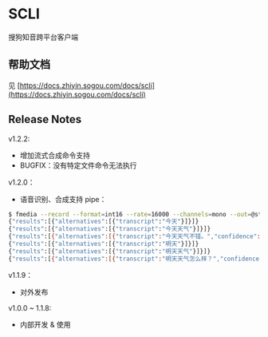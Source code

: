 # SCLI
搜狗知音跨平台客户端

## 帮助文档

见 [https://docs.zhiyin.sogou.com/docs/scli](https://docs.zhiyin.sogou.com/docs/scli)

## Release Notes

v1.2.2:
- 增加流式合成命令支持
- BUGFIX：没有特定文件命令无法执行

v1.2.0：
- 语音识别、合成支持 pipe：
```bash
$ fmedia --record --format=int16 --rate=16000 --channels=mono --out=@stdout.wav 2>/dev/null | scli asr streaming-recognize --quiet
{"results":[{"alternatives":[{"transcript":"今天"}]}]}
{"results":[{"alternatives":[{"transcript":"今天天气"}]}]}
{"results":[{"alternatives":[{"transcript":"今天天气不错。","confidence":1}],"is_final":true}]}
{"results":[{"alternatives":[{"transcript":"明天"}]}]}
{"results":[{"alternatives":[{"transcript":"明天天气"}]}]}
{"results":[{"alternatives":[{"transcript":"明天天气怎么样？","confidence":0.99993896}],"is_final":true}]}
```

v1.1.9：
- 对外发布

v1.0.0 ~ 1.1.8:
- 内部开发 & 使用
